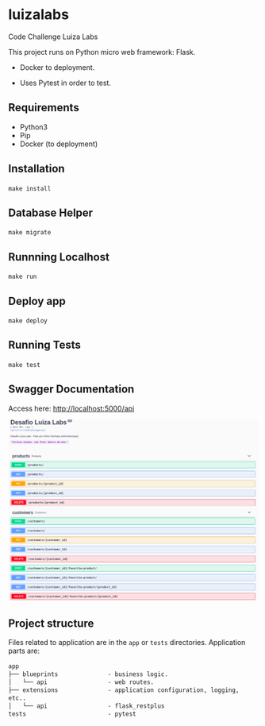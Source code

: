 # luizalabs

Code Challenge Luiza Labs

This project runs on Python micro web framework: Flask.

-   Docker to deployment.

-   Uses Pytest in order to test.

## Requirements

-   Python3
-   Pip
-   Docker (to deployment)

## Installation

`make install`

## Database Helper

`make migrate`

## Runnning Localhost

`make run`

## Deploy app

`make deploy`

## Running Tests

`make test`

## Swagger Documentation

Access here:
[http://localhost:5000/api](http://localhost:5000/api)

![Swagger Documentation](assets/swagger-luiza.png)

## Project structure

Files related to application are in the `app` or `tests` directories.
Application parts are:

    app
    ├── blueprints              - business logic.
    │   └── api                 - web routes.
    ├── extensions              - application configuration, logging, etc..
    │   └── api                 - flask_restplus
    tests                       - pytest
